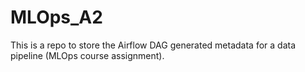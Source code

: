 # MLOps_A2
 This is a repo to store the Airflow DAG generated metadata for a data pipeline (MLOps course assignment).
